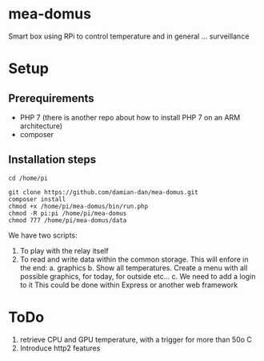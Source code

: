 # mea-domus
Smart box using RPi to control temperature and in general ... surveillance
# Setup
## Prerequirements
- PHP  7 (there is another repo about how to install PHP 7 on an ARM architecture)
- composer
 
## Installation steps

```
cd /home/pi
```
```
git clone https://github.com/damian-dan/mea-domus.git
composer install
chmod +x /home/pi/mea-domus/bin/run.php
chmod -R pi:pi /home/pi/mea-domus
chmod 777 /home/pi/mea-domus/data
```

We have two scripts:
1. To play with the relay itself
2. To read and write data within the common storage. This will enfore in the end:
    a. graphics
    b. Show all temperatures. Create a menu with all possible graphics, for today, for outside etc...
    c. We need to add a login to it
    This could be done within Express or another web framework
    
# ToDo
1. retrieve CPU and GPU temperature, with a trigger for more than 50o C
2. Introduce http2 features


